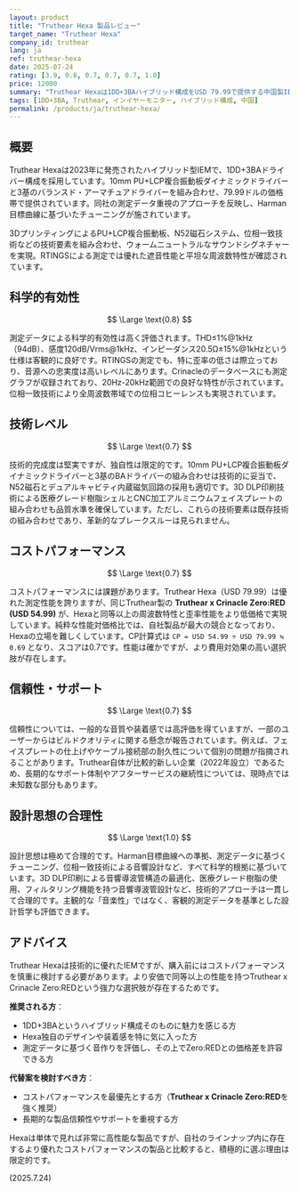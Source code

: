 ```yaml
---
layout: product
title: "Truthear Hexa 製品レビュー"
target_name: "Truthear Hexa"
company_id: truthear
lang: ja
ref: truthear-hexa
date: 2025-07-24
rating: [3.9, 0.8, 0.7, 0.7, 0.7, 1.0]
price: 12000
summary: "Truthear Hexaは1DD+3BAハイブリッド構成をUSD 79.99で提供する中国製IEMです。測定性能は非常に優秀ですが、自社のより安価なTruthear Zero:RED（USD 54.99）が同等以上の性能を実現しているため、コストパフォーマンスに課題があります。優れた遮音性能とフラットな周波数特性は評価されるものの、価格と性能のバランスを重視するならより良い選択肢が存在します。"
tags: [1DD+3BA, Truthear, インイヤーモニター, ハイブリッド構成, 中国]
permalink: /products/ja/truthear-hexa/
---
```

## 概要

Truthear Hexaは2023年に発売されたハイブリッド型IEMで、1DD+3BAドライバー構成を採用しています。10mm PU+LCP複合振動板ダイナミックドライバーと3基のバランスド・アーマチュアドライバーを組み合わせ、79.99ドルの価格帯で提供されています。同社の測定データ重視のアプローチを反映し、Harman目標曲線に基づいたチューニングが施されています。

3DプリンティングによるPU+LCP複合振動板、N52磁石システム、位相一致技術などの技術要素を組み合わせ、ウォームニュートラルなサウンドシグネチャーを実現。RTINGSによる測定では優れた遮音性能と平坦な周波数特性が確認されています。

## 科学的有効性

$$ \Large \text{0.8} $$

測定データによる科学的有効性は高く評価されます。THD≤1%@1kHz（94dB）、感度120dB/Vrms@1kHz、インピーダンス20.5Ω±15%@1kHzという仕様は客観的に良好です。RTINGSの測定でも、特に歪率の低さは際立っており、音源への忠実度は高いレベルにあります。Crinacleのデータベースにも測定グラフが収録されており、20Hz-20kHz範囲での良好な特性が示されています。位相一致技術により全周波数帯域での位相コヒーレンスも実現されています。

## 技術レベル

$$ \Large \text{0.7} $$

技術的完成度は堅実ですが、独自性は限定的です。10mm PU+LCP複合振動板ダイナミックドライバーと3基のBAドライバーの組み合わせは技術的に妥当で、N52磁石とデュアルキャビティ内蔵磁気回路の採用も適切です。3D DLP印刷技術による医療グレード樹脂シェルとCNC加工アルミニウムフェイスプレートの組み合わせも品質水準を確保しています。ただし、これらの技術要素は既存技術の組み合わせであり、革新的なブレークスルーは見られません。

## コストパフォーマンス

$$ \Large \text{0.7} $$

コストパフォーマンスには課題があります。Truthear Hexa（USD 79.99）は優れた測定性能を誇りますが、同じTruthear製の **Truthear x Crinacle Zero:RED (USD 54.99)** が、Hexaと同等以上の周波数特性と歪率性能をより低価格で実現しています。純粋な性能対価格比では、自社製品が最大の競合となっており、Hexaの立場を難しくしています。CP計算式は `CP = USD 54.99 ÷ USD 79.99 ≒ 0.69` となり、スコアは0.7です。性能は確かですが、より費用対効果の高い選択肢が存在します。

## 信頼性・サポート

$$ \Large \text{0.7} $$

信頼性については、一般的な音質や装着感では高評価を得ていますが、一部のユーザーからはビルドクオリティに関する懸念が報告されています。例えば、フェイスプレートの仕上げやケーブル接続部の耐久性について個別の問題が指摘されることがあります。Truthear自体が比較的新しい企業（2022年設立）であるため、長期的なサポート体制やアフターサービスの継続性については、現時点では未知数な部分もあります。

## 設計思想の合理性

$$ \Large \text{1.0} $$

設計思想は極めて合理的です。Harman目標曲線への準拠、測定データに基づくチューニング、位相一致技術による音響設計など、すべて科学的根拠に基づいています。3D DLP印刷による音響導波管構造の最適化、医療グレード樹脂の使用、フィルタリング機能を持つ音響導波管設計など、技術的アプローチは一貫して合理的です。主観的な「音楽性」ではなく、客観的測定データを基準とした設計哲学も評価できます。

## アドバイス

Truthear Hexaは技術的に優れたIEMですが、購入前にはコストパフォーマンスを慎重に検討する必要があります。より安価で同等以上の性能を持つTruthear x Crinacle Zero:REDという強力な選択肢が存在するためです。

**推奨される方**：
- 1DD+3BAというハイブリッド構成そのものに魅力を感じる方
- Hexa独自のデザインや装着感を特に気に入った方
- 測定データに基づく音作りを評価し、その上でZero:REDとの価格差を許容できる方

**代替案を検討すべき方**：
- コストパフォーマンスを最優先とする方（**Truthear x Crinacle Zero:RED**を強く推奨）
- 長期的な製品信頼性やサポートを重視する方

Hexaは単体で見れば非常に高性能な製品ですが、自社のラインナップ内に存在するより優れたコストパフォーマンスの製品と比較すると、積極的に選ぶ理由は限定的です。

(2025.7.24)